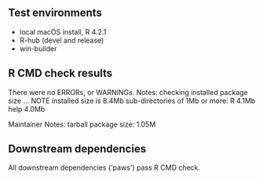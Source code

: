 ## Test environments

* local macOS install, R 4.2.1
* R-hub (devel and release)
* win-builder

## R CMD check results

There were no ERRORs, or WARNINGs.
Notes:
checking installed package size ... NOTE
  installed size is  8.4Mb
  sub-directories of 1Mb or more:
    R      4.1Mb
    help   4.0Mb

Maintainer Notes: tarball package size:   1.05M

## Downstream dependencies

All downstream dependencies ('paws') pass R CMD check.
